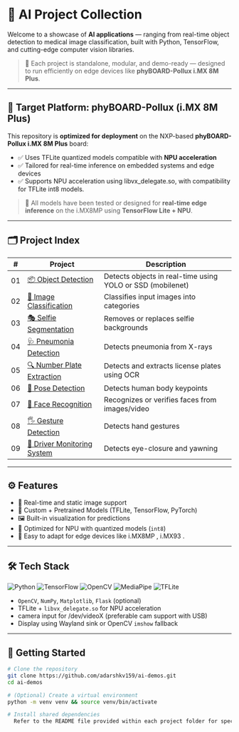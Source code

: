 # 🤖 AI Project Collection

Welcome to a showcase of **AI applications** — ranging from real-time object detection to medical image classification, built with Python, TensorFlow, and cutting-edge computer vision libraries.  

> 🚀 Each project is standalone, modular, and demo-ready — designed to run efficiently on edge devices like **phyBOARD-Pollux i.MX 8M Plus**.

---

## 🧭 Target Platform: phyBOARD-Pollux (i.MX 8M Plus)

This repository is **optimized for deployment** on the NXP-based **phyBOARD-Pollux i.MX 8M Plus** board:

- ✅ Uses TFLite quantized models compatible with **NPU acceleration**
- ✅ Tailored for real-time inference on embedded systems and edge devices
- ✅ Supports NPU acceleration using libvx_delegate.so, with compatibility for TFLite int8 models.

> 🧠 All models have been tested or designed for **real-time edge inference** on the i.MX8MP using **TensorFlow Lite + NPU**.

---

## 🗂️ Project Index

| # | Project | Description |
|--|---------|-------------|
| 01 | [📦 Object Detection](./01-object_detection) | Detects objects in real-time using YOLO or SSD (mobilenet)
| 02 | [🧠 Image Classification](./02-image_classification) | Classifies input images into categories
| 03 | [🎭 Selfie Segmentation](./03-selfie-segmenter) | Removes or replaces selfie backgrounds 
| 04 | [🩺 Pneumonia Detection](./04-pneumonia) | Detects pneumonia from X-rays
| 05 | [🔍 Number Plate Extraction](./05-numberplate_extraction) | Detects and extracts license plates using OCR
| 06 | [🕺 Pose Detection](./06-pose_detection) | Detects human body keypoints
| 07 | [👤 Face Recognition](./07-face_recognition) | Recognizes or verifies faces from images/video 
| 08 | [🖐️ Gesture Detection](./08-gesture_detection) | Detects hand gestures 
| 09 | [🚗 Driver Monitoring System](./09-driver_monitoring_system) | Detects eye-closure and yawning


---

## ⚙️ Features

- 📸 Real-time and static image support
- 🧠 Custom + Pretrained Models (TFLite, TensorFlow, PyTorch)
- 🖼️ Built-in visualization for predictions
- 🧩 Optimized for NPU with quantized models (`int8`)
- 🔧 Easy to adapt for edge devices like i.MX8MP , i.MX93 .

---

## 🛠️ Tech Stack

![Python](https://img.shields.io/badge/Python-3.8%2B-blue)
![TensorFlow](https://img.shields.io/badge/TensorFlow-2.x-orange)
![OpenCV](https://img.shields.io/badge/OpenCV-4.x-lightgrey)
![MediaPipe](https://img.shields.io/badge/MediaPipe-AI-green)
![TFLite](https://img.shields.io/badge/TFLite-Quantized-yellow)

- `OpenCV`, `NumPy`, `Matplotlib`, `Flask` (optional)
- TFLite + `libvx_delegate.so` for NPU acceleration
- camera input for /dev/videoX (preferable cam support with USB)
- Display using Wayland sink or OpenCV `imshow` fallback

---

## 🚀 Getting Started

```bash
# Clone the repository
git clone https://github.com/adarshkv159/ai-demos.git
cd ai-demos

# (Optional) Create a virtual environment
python -m venv venv && source venv/bin/activate

# Install shared dependencies
  Refer to the README file provided within each project folder for specific instructions.

